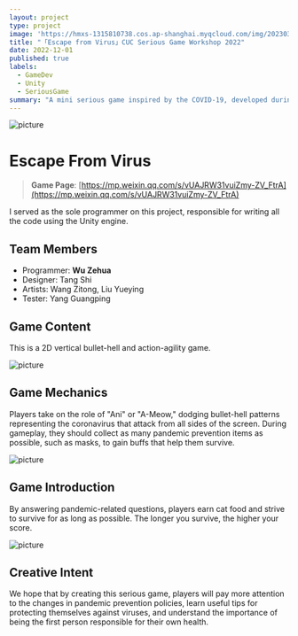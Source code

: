 ```yaml
---
layout: project
type: project
image: 'https://hmxs-1315810738.cos.ap-shanghai.myqcloud.com/img/202303261533351.png'
title: "「Escape from Virus」CUC Serious Game Workshop 2022"
date: 2022-12-01
published: true
labels:
  - GameDev
  - Unity
  - SeriousGame
summary: "A mini serious game inspired by the COVID-19, developed during the CUC Serious Game Workshop 2022."
---
```


<img class="my-markdowm-img" src="https://hmxs-1315810738.cos.ap-shanghai.myqcloud.com/img/202303261533351.png" alt="picture">

# Escape From Virus

> **Game Page**: [https://mp.weixin.qq.com/s/vUAJRW31vuiZmy-ZV_FtrA](https://mp.weixin.qq.com/s/vUAJRW31vuiZmy-ZV_FtrA)

I served as the sole programmer on this project, responsible for writing all the code using the Unity engine.

## Team Members

-   Programmer: **Wu Zehua**
-   Designer: Tang Shi
-   Artists: Wang Zitong, Liu Yueying
-   Tester: Yang Guangping

## Game Content

This is a 2D vertical bullet-hell and action-agility game.

<img class="my-markdowm-img" src="https://hmxs-1315810738.cos.ap-shanghai.myqcloud.com/img/202303261547150.png" alt="picture">

## Game Mechanics

Players take on the role of "Ani" or "A-Meow," dodging bullet-hell patterns representing the coronavirus that attack from all sides of the screen. During gameplay, they should collect as many pandemic prevention items as possible, such as masks, to gain buffs that help them survive.

<img class="my-markdowm-img" src="https://hmxs-1315810738.cos.ap-shanghai.myqcloud.com/img/202303261548998.png" alt="picture">

## Game Introduction

By answering pandemic-related questions, players earn cat food and strive to survive for as long as possible. The longer you survive, the higher your score.

<img class="my-markdowm-img" src="https://hmxs-1315810738.cos.ap-shanghai.myqcloud.com/img/202303261548606.png" alt="picture">

## Creative Intent

We hope that by creating this serious game, players will pay more attention to the changes in pandemic prevention policies, learn useful tips for protecting themselves against viruses, and understand the importance of being the first person responsible for their own health.